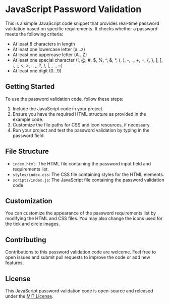 # JavaScript Password Validation

This is a simple JavaScript code snippet that provides real-time password validation based on specific requirements. It checks whether a password meets the following criteria:

- At least 8 characters in length
- At least one lowercase letter (a...z)
- At least one uppercase letter (A...Z)
- At least one special character (!, @, #, $, %, ^, &, *, (, ), -, _, +, =, {, }, [, ], :, ;, <, >, ., ,, ?, /, |, \, `, ~)
- At least one digit (0...9)

## Getting Started

To use the password validation code, follow these steps:

1. Include the JavaScript code in your project.
2. Ensure you have the required HTML structure as provided in the example code.
3. Customize the file paths for CSS and icon resources, if necessary.
4. Run your project and test the password validation by typing in the password field.

## File Structure

- `index.html`: The HTML file containing the password input field and requirements list.
- `styles/index.css`: The CSS file containing styles for the HTML elements.
- `scripts/index.js`: The JavaScript file containing the password validation code.

## Customization

You can customize the appearance of the password requirements list by modifying the HTML and CSS files. You may also change the icons used for the tick and circle images.

## Contributing

Contributions to this password validation code are welcome. Feel free to open issues and submit pull requests to improve the code or add new features.

## License

This JavaScript password validation code is open-source and released under the [MIT License](https://opensource.org/licenses/MIT).
